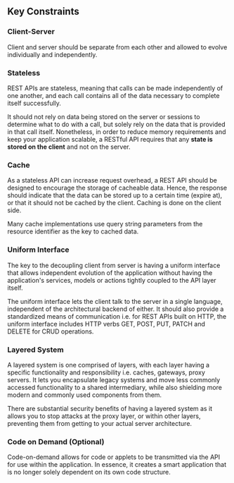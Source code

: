 ## Key Constraints

### Client-Server

Client and server should be separate from each other and allowed to evolve individually and independently.

### Stateless

REST APIs are stateless, meaning that calls can be made independently of one another, and each call contains all of the data necessary to complete itself successfully.

It should not rely on data being stored on the server or sessions to determine what to do with a call, but solely rely on the data that is provided in that call itself. Nonetheless, in order to reduce memory requirements and keep your application scalable, a RESTful API requires that any **state is stored on the client** and not on the server.

### Cache

As a stateless API can increase request overhead, a REST API should be designed to encourage the storage of cacheable data. Hence, the response should indicate that the data can be stored up to a certain time (expire at), or that it should not be cached by the client. Caching is done on the client side.

Many cache implementations use query string parameters from the resource identifier as the key to cached data.

### Uniform Interface

The key to the decoupling client from server is having a uniform interface that allows independent evolution of the application without having the application's services, models or actions tightly coupled to the API layer itself.

The uniform interface lets the client talk to the server in a single language, independent of the architectural backend of either. It should also provide a standardized means of communication i.e. for REST APIs built on HTTP, the uniform interface includes HTTP verbs GET, POST, PUT, PATCH and DELETE for CRUD operations.

### Layered System

A layered system is one comprised of layers, with each layer having a specific functionality and responsibility i.e. caches, gateways, proxy servers. It lets you encapsulate legacy systems and move less commonly accessed functionality to a shared intermediary, while also shielding more modern and commonly used components from them.

There are substantial security benefits of having a layered system as it allows you to stop attacks at the proxy layer, or within other layers, preventing them from getting to your actual server architecture.

### Code on Demand (Optional)

Code-on-demand allows for code or applets to be transmitted via the API for use within the application. In essence, it creates a smart application that is no longer solely dependent on its own code structure.
